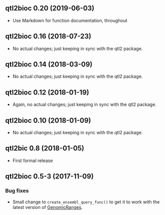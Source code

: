 ## qtl2bioc 0.20 (2019-06-03)

- Use Markdown for function documentation, throughout


## qtl2bioc 0.16 (2018-07-23)

- No actual changes; just keeping in sync with the qtl2 package.


## qtl2bioc 0.14 (2018-03-09)

- No actual changes; just keeping in sync with the qtl2 package.


## qtl2bioc 0.12 (2018-01-19)

- Again, no actual changes; just keeping in sync with the qtl2 package.


## qtl2bioc 0.10 (2018-01-09)

- No actual changes; just keeping in sync with the qtl2 package.


## qtl2bic 0.8 (2018-01-05)

- First formal release


## qtl2bioc 0.5-3 (2017-11-09)

### Bug fixes

- Small change to `create_ensembl_query_func()` to get it to work with
  the latest version of [GenomicRanges](http://bioconductor.org/packages/release/bioc/html/GenomicRanges.html).
